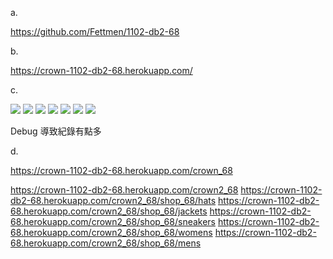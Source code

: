 a.

https://github.com/Fettmen/1102-db2-68

b.

https://crown-1102-db2-68.herokuapp.com/

c.

![](https://i.imgur.com/VcRGKF6.png)
![](https://i.imgur.com/Ify9dXM.png)
![](https://i.imgur.com/FZkk3pU.png)
![](https://i.imgur.com/J9V5LYM.png)
![](https://i.imgur.com/6ui92lZ.png)
![](https://i.imgur.com/Qu9KQyb.png)
![](https://i.imgur.com/A3pQkv9.png)

Debug 導致紀錄有點多

d.

https://crown-1102-db2-68.herokuapp.com/crown_68

https://crown-1102-db2-68.herokuapp.com/crown2_68
https://crown-1102-db2-68.herokuapp.com/crown2_68/shop_68/hats
https://crown-1102-db2-68.herokuapp.com/crown2_68/shop_68/jackets
https://crown-1102-db2-68.herokuapp.com/crown2_68/shop_68/sneakers
https://crown-1102-db2-68.herokuapp.com/crown2_68/shop_68/womens
https://crown-1102-db2-68.herokuapp.com/crown2_68/shop_68/mens
